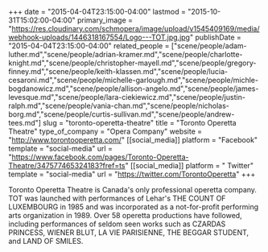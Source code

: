 +++
date = "2015-04-04T23:15:00-04:00"
lastmod = "2015-10-31T15:02:00-04:00"
primary_image = "https://res.cloudinary.com/schmopera/image/upload/v1545409169/media/webhook-uploads/1446318167554/Logo---TOT.jpg.jpg"
publishDate = "2015-04-04T23:15:00-04:00"
related_people = ["scene/people/adam-luther.md","scene/people/adrian-kramer.md","scene/people/charlotte-knight.md","scene/people/christopher-mayell.md","scene/people/gregory-finney.md","scene/people/keith-klassen.md","scene/people/lucia-cesaroni.md","scene/people/michelle-garlough.md","scene/people/michle-bogdanowicz.md","scene/people/allison-angelo.md","scene/people/james-levesque.md","scene/people/lara-ciekiewicz.md","scene/people/justin-ralph.md","scene/people/vania-chan.md","scene/people/nicholas-borg.md","scene/people/curtis-sullivan.md","scene/people/andrew-tees.md"]
slug = "toronto-operetta-theatre"
title = "Toronto Operetta Theatre"
type_of_company = "Opera Company"
website = "http://www.torontooperetta.com/"
[[social_media]]
platform = "Facebook"
template = "social-media"
url = "https://www.facebook.com/pages/Toronto-Operetta-Theatre/347577465324183?fref=ts"
[[social_media]]
platform = " Twitter"
template = "social-media"
url = "https://twitter.com/TorontoOperetta"
+++

<p>
	Toronto Operetta Theatre is Canada's only professional operetta company. TOT was launched with performances of Lehar's THE COUNT OF LUXEMBOURG in 1985 and was incorporated as a not-for-profit performing arts organization in 1989. Over 58 operetta productions have followed, including performances of seldom seen works such as CZARDAS PRINCESS, WIENER BLUT, LA VIE PARISIENNE, THE BEGGAR STUDENT, and LAND OF SMILES.
</p>
